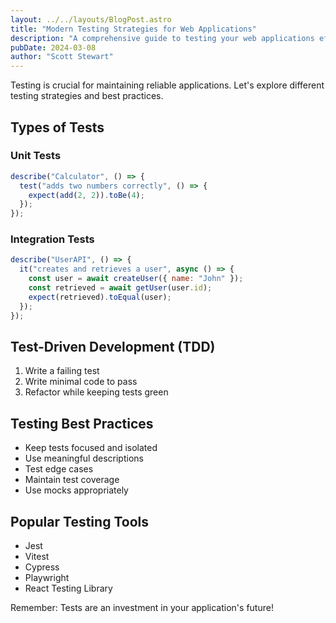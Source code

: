 ```yaml
---
layout: ../../layouts/BlogPost.astro
title: "Modern Testing Strategies for Web Applications"
description: "A comprehensive guide to testing your web applications effectively"
pubDate: 2024-03-08
author: "Scott Stewart"
---
```


Testing is crucial for maintaining reliable applications. Let's explore different testing strategies and best practices.

## Types of Tests

### Unit Tests

```javascript
describe("Calculator", () => {
  test("adds two numbers correctly", () => {
    expect(add(2, 2)).toBe(4);
  });
});
```

### Integration Tests

```javascript
describe("UserAPI", () => {
  it("creates and retrieves a user", async () => {
    const user = await createUser({ name: "John" });
    const retrieved = await getUser(user.id);
    expect(retrieved).toEqual(user);
  });
});
```

## Test-Driven Development (TDD)

1. Write a failing test
2. Write minimal code to pass
3. Refactor while keeping tests green

## Testing Best Practices

- Keep tests focused and isolated
- Use meaningful descriptions
- Test edge cases
- Maintain test coverage
- Use mocks appropriately

## Popular Testing Tools

- Jest
- Vitest
- Cypress
- Playwright
- React Testing Library

Remember: Tests are an investment in your application's future!
